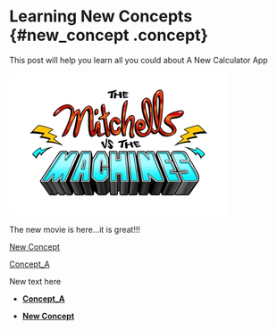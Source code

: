 # Learning New Concepts {#new_concept .concept}

This post will help you learn all you could about A New Calculator App

![](../idf_assignment_movie_review.jpg)

The new movie is here...it is great!!!

[New Concept](concept_a.md)

[Concept\_A](concept_b.md)

New text here

-   **[Concept\_A](concept_b.md)**  

-   **[New Concept](concept_a.md)**  


